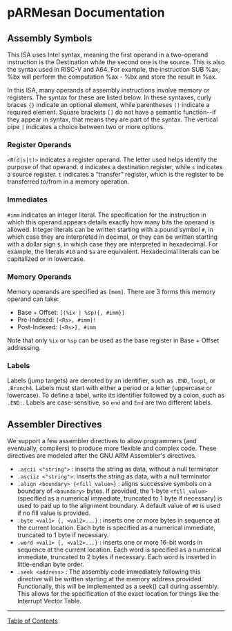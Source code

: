 # pARMesan Documentation

## Assembly Symbols

This ISA uses Intel syntax, meaning the first operand in a two-operand instruction is the Destination while the second one is the source. This is also the syntax used in RISC-V and A64. For example, the instruction SUB %ax, %bx will perform the computation %ax - %bx and store the result in %ax.

In this ISA, many operands of assembly instructions involve memory or registers. The syntax for these are listed below. In these syntaxes, curly braces `{}` indicate an optional element, while parentheses `()` indicate a required element. Square brackets `[]` do not have a semantic function--if they appear in syntax, that means they are part of the syntax. The vertical pipe `|` indicates a choice between two or more options.

### Register Operands
`<R(d|s|t)>` indicates a register operand. The letter used helps identify the purpose of that operand. `d` indicates a destination register, while `s` indicates a source register. `t` indicates a “transfer” register, which is the register to be transferred to/from in a memory operation.

### Immediates
`#imm` indicates an integer literal. The specification for the instruction in which this operand appears details exactly how many bits the operand is allowed. Integer literals can be written starting with a pound symbol `#`, in which case they are interpreted in decimal, or they can be written starting with a dollar sign `$`, in which case they are interpreted in hexadecimal. For example, the literals `#10` and `$a` are equivalent. Hexadecimal literals can be capitalized or in lowercase.

### Memory Operands
Memory operands are specified as `[mem]`. There are 3 forms this memory operand can take:
- Base + Offset: `[(%ix | %sp){, #imm}]`
- Pre-Indexed: `[<Rs>, #imm]!`
- Post-Indexed: `[<Rs>], #imm`

Note that only `%ix` or `%sp` can be used as the base register in Base + Offset addressing.

### Labels
Labels (jump targets) are denoted by an identifier, such as `.END`, `loop1`, or `.Branch4`. Labels must start with either a period or a letter (uppercase or lowercase). To define a label, write its identifier followed by a colon, such as `.END:`. Labels are case-sensitive, so `end` and `End` are two different labels.

## Assembler Directives

We support a few assembler directives to allow programmers (and eventually, compilers) to produce more flexible and complex code. These directives are modeled after the GNU ARM Assembler's directives.

- `.ascii <"string">` : inserts the string as data, without a null terminator
- `.asciiz <"string">`: inserts the string as data, with a null terminator
- `.align <boundary> {<fill_value>}` : aligns successive symbols on a boundary of `<boundary>` bytes. If provided, the 1-byte `<fill_value>` (specified as a numerical immediate, truncated to 1 byte if necessary) is used to pad up to the alignment boundary. A default value of `#0` is used if no fill value is provided.
- `.byte <val1> {, <val2>...}` : inserts one or more bytes in sequence at the current location. Each byte is specified as a numerical immediate, truncated to 1 byte if necessary.
- `.word <val1> {, <val2>...}` : inserts one or more 16-bit words in sequence at the current location. Each word is specified as a numerical immediate, truncated to 2 bytes if necessary. Each word is inserted in little-endian byte order.
- `.seek <address>` : The assembly code immediately following this directive will be written starting at the memory address provided. Functionally, this will be implemented as a seek() call during assembly. This allows for the specification of the exact location for things like the Interrupt Vector Table.

---

[Table of Contents](index.md)
